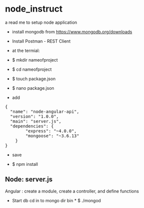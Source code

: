 # node_instruct
a read me to setup node application 


* install mongodb from https://www.mongodb.org/downloads
* Install Postman - REST Client

* at the termial:
* $ mkdir nameofproject
* $ cd nameofproject
* $ touch package.json
* $ nano package.json

- add 

<pre>
{
  "name": "node-angular-api",
  "version": "1.0.0",
  "main": "server.js",
  "dependencies": {
        "express": "~4.0.0",
        "mongoose": "~3.6.13"
    }
}
</pre>

- save 

* $ npm install

Node: server.js
--------------


Angular : create a module, create a controller, and define functions 

* Start db cd in to mongo dir bin  * $ ./mongod
